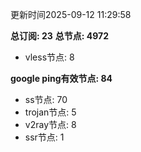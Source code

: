 更新时间2025-09-12 11:29:58

**总订阅: 23**
**总节点: 4972**
- vless节点: 8

**google ping有效节点: 84**
- ss节点: 70
- trojan节点: 5
- v2ray节点: 8
- ssr节点: 1
